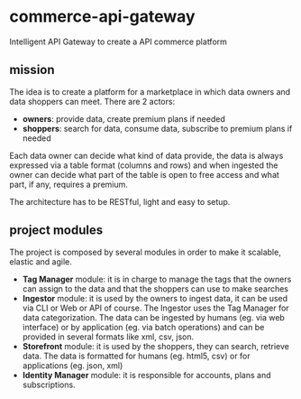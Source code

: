 # commerce-api-gateway
Intelligent API Gateway to create a API commerce platform

## mission
The idea is to create a platform for a marketplace in which data owners and data shoppers can meet. There are 2 actors: 
- **owners**: provide data, create premium plans if needed
- **shoppers**: search for data, consume data, subscribe to premium plans if needed

Each data owner can decide what kind of data provide, the data is always expressed via a table format (columns and rows) and when ingested the owner can decide what part of the table is open to free access and what part, if any, requires a premium. 

The architecture has to be RESTful, light and easy to setup. 

## project modules
The project is composed by several modules in order to make it scalable, elastic and agile.

- **Tag Manager** module: it is in charge to manage the tags that the owners can assign to the data and that the shoppers can use to make searches
- **Ingestor** module: it is used by the owners to ingest data, it can be used via CLI or Web or API of course. The Ingestor uses the Tag Manager for data categorization. The data can be ingested by humans (eg. via web interface) or by application (eg. via batch operations) and can be provided in several formats like xml, csv, json.
- **Storefront** module: it is used by the shoppers, they can search, retrieve data. The data is formatted for humans (eg. html5, csv) or for applications (eg. json, xml)
- **Identity Manager** module: it is responsible for accounts, plans and subscriptions.

